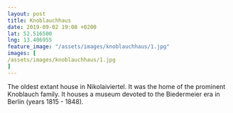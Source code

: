 ```yaml
---
layout: post
title: Knoblauchhaus
date: 2019-09-02 19:08 +0200
lat: 52.516500
lng: 13.406955
feature_image: "/assets/images/knoblauchhaus/1.jpg"
images: [
/assets/images/knoblauchhaus/1.jpg
]
---
```


The oldest extant house in Nikolaiviertel. It was the home of the prominent Knoblauch family. It houses a museum devoted to the Biedermeier era in Berlin (years 1815 - 1848).
